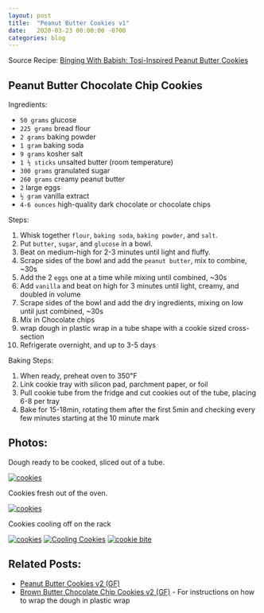 ```yaml
---
layout: post
title:  "Peanut Butter Cookies v1"
date:   2020-03-23 00:00:00 -0700
categories: blog
---
```



Source Recipe: [Binging With Babish: Tosi-Inspired Peanut Butter Cookies](https://www.bingingwithbabish.com/recipes/sumbitches)

Peanut Butter Chocolate Chip Cookies
- 

Ingredients:
- `50 grams` glucose
- `225 grams` bread flour 
- `2 grams` baking powder
- `1 gram` baking soda
- `9 grams` kosher salt 
- `1 ½ sticks` unsalted butter (room temperature)
- `300 grams` granulated sugar
- `260 grams` creamy peanut butter
- `2` large eggs
- `½ gram` vanilla extract
- `4-6 ounces` high-quality dark chocolate or chocolate chips 

Steps:
1. Whisk together `flour`, `baking soda`, `baking powder`, and `salt`. 
2. Put `butter`, `sugar`, and `glucose` in a bowl.
3. Beat on medium-high for 2-3 minutes until light and fluffy.
4. Scrape sides of the bowl and add the `peanut butter`, mix to combine, ~30s 
5. Add the 2 `eggs` one at a time while mixing until combined, ~30s 
6. Add `vanilla` and beat on high for 3 minutes until light, creamy, and doubled in volume 
7. Scrape sides of the bowl and add the dry ingredients, mixing on low until just combined, ~30s
8. Mix in Chocolate chips 
9. wrap dough in plastic wrap in a tube shape with a cookie sized cross-section
10. Refrigerate overnight, and up to 3-5 days 

Baking Steps:
1. When ready, preheat oven to 350℉ 
2. Link cookie tray with silicon pad, parchment paper, or foil
3. Pull cookie tube from the fridge and cut cookies out of the tube, placing 6-8 per tray 
4. Bake for 15-18min, rotating them after the first 5min and checking every few minutes starting at the 
10 minute mark 

Photos:
- 

Dough ready to be cooked, sliced out of a tube.

<a data-flickr-embed="true" href="https://www.flickr.com/photos/188265593@N07/49851967303/in/dateposted-public/" title="cookies"><img src="https://live.staticflickr.com/65535/49851967303_94269e5edc_c.jpg" alt="cookies"></a><script async src="//embedr.flickr.com/assets/client-code.js" charset="utf-8"></script>

Cookies fresh out of the oven.

<a data-flickr-embed="true" href="https://www.flickr.com/photos/188265593@N07/49852801957/in/dateposted-public/" title="cookies"><img src="https://live.staticflickr.com/65535/49852801957_5f61f8b03d_c.jpg" alt="cookies"></a><script async src="//embedr.flickr.com/assets/client-code.js" charset="utf-8"></script>

Cookies cooling off on the rack

<a data-flickr-embed="true" href="https://www.flickr.com/photos/188265593@N07/49851966863/in/dateposted-public/" title="cookies"><img src="https://live.staticflickr.com/65535/49851966863_7478d0a7e0_c.jpg" alt="cookies"></a><script async src="//embedr.flickr.com/assets/client-code.js" charset="utf-8"></script>
<a data-flickr-embed="true" href="https://www.flickr.com/photos/188265593@N07/49852802022/" title="Cooling Cookies"><img src="https://live.staticflickr.com/65535/49852802022_8c89eaca2d_c.jpg" alt="Cooling Cookies"></a><script async src="//embedr.flickr.com/assets/client-code.js" charset="utf-8"></script>
<a data-flickr-embed="true" href="https://www.flickr.com/photos/188265593@N07/49852503926/in/dateposted-public/" title="cookie bite"><img src="https://live.staticflickr.com/65535/49852503926_b4fd91d0f5_c.jpg" alt="cookie bite"></a><script async src="//embedr.flickr.com/assets/client-code.js" charset="utf-8"></script>


Related Posts:
- 
- [Peanut Butter Cookies v2 (GF)](/blog/2020/04/05/Peanut-Butter-Cookies-v2-Gluten-Free.html)
- [Brown Butter Chocolate Chip Cookies v2 (GF)](/blog/2020/05/24/Brown-Butter-Cookies-v2-Gluten-Free.html) - 
For instructions on how to wrap the dough in plastic wrap